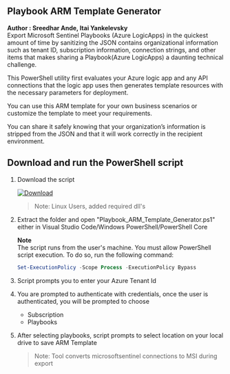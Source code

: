 ## Playbook ARM Template Generator
**Author : Sreedhar Ande, Itai Yankelevsky**  
Export Microsoft Sentinel Playbooks (Azure LogicApps) in the quickest amount of time by sanitizing the JSON contains organizational information such as tenant ID, subscription information, connection strings, and other items that makes sharing a Playbook(Azure LogicApps) a daunting technical challenge.  

This PowerShell utility first evaluates your Azure logic app and any API connections that the logic app uses then generates template resources with the necessary parameters for deployment.  

You can use this ARM template for your own business scenarios or customize the template to meet your requirements.  

You can share it safely knowing that your organization’s information is stripped from the JSON and that it will work correctly in the recipient environment.

## Download and run the PowerShell script

1. Download the script 
  
   [![Download](./images/Download.png)](https://aka.ms/Playbook-ARM-Template-Generator)
   
   > Note: Linux Users, added required dll's

2. Extract the folder and open "Playbook_ARM_Template_Generator.ps1" either in Visual Studio Code/Windows PowerShell/PowerShell Core

   **Note**  
   The script runs from the user's machine. You must allow PowerShell script execution. To do so, run the following command:
   
   ```PowerShell
   Set-ExecutionPolicy -Scope Process -ExecutionPolicy Bypass  
   ```  
3. Script prompts you to enter your Azure Tenant Id

4. You are prompted to authenticate with credentials, once the user is authenticated, you will be prompted to choose 
	- Subscription	
	- Playbooks

5. After selecting playbooks, script prompts to select location on your local drive to save ARM Template  
   > Note: Tool converts microsoftsentinel connections to MSI during export
